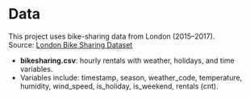 # Data

This project uses bike-sharing data from London (2015–2017).  
Source: [London Bike Sharing Dataset](https://www.kaggle.com/datasets/hmavrodiev/london-bike-sharing-dataset)

- **bikesharing.csv**: hourly rentals with weather, holidays, and time variables.
- Variables include: timestamp, season, weather_code, temperature, humidity, wind_speed, is_holiday, is_weekend, rentals (cnt).
